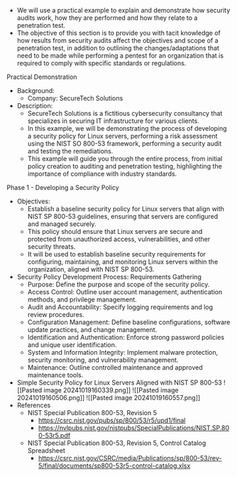 - We will use a practical example to explain and demonstrate how security audits work, how they are performed and how they relate to a penetration test.
- The objective of this section is to provide you with tacit knowledge of how results from security audits affect the objectives and scope of a penetration test, in addition to outlining the changes/adaptations that need to be made while performing a pentest for an organization that is required to comply with specific standards or regulations.

Practical Demonstration
- Background:
	- Company: SecureTech Solutions
- Description:
	- SecureTech Solutions is a fictitious cybersecurity consultancy that specializes in securing IT infrastructure for various clients.
	- In this example, we will be demonstrating the process of developing a security policy for Linux servers, performing a risk assessment using the NIST SO 800-53 framework, performing a security audit and testing the remediations.
	- This example will guide you through the entire process, from initial policy creation to auditing and penetration testing, highlighting the importance of compliance with industry standards.

Phase 1 - Developing a Security Policy
- Objectives:
	- Establish a baseline security policy for Linux servers that align with NIST SP 800-53 guidelines, ensuring that servers are configured and managed securely.
	- This policy should ensure that Linux servers are secure and protected from unauthorized access, vulnerabilities, and other security threats.
	- It will be used to establish baseline security requirements for configuring, maintaining, and monitoring Linux servers within the organization, aligned with NIST SP 800-53.
- Security Policy Development Process: Requirements Gathering
	- Purpose: Define the purpose and scope of the security policy.
	- Access Control: Outline user account management, authentication methods, and privilege management.
	- Audit and Accountability: Specify logging requirements and log review procedures.
	- Configuration Management: Define baseline configurations, software update practices, and change management.
	- Identification and Authentication: Enforce strong password policies and unique user identification.
	- System and Information Integrity: Implement malware protection, security monitoring, and vulnerability management.
	- Maintenance: Outline controlled maintenance and approved maintenance tools.
- Simple Security Policy for Linux Servers Aligned with NIST SP 800-53
	![[Pasted image 20241019160339.png]]
	![[Pasted image 20241019160506.png]]
	![[Pasted image 20241019160557.png]]
- References
	- NIST Special Publication 800-53, Revision 5
		- https://csrc.nist.gov/pubs/sp/800/53/r5/upd1/final
		- https://nvlpubs.nist.gov/nistpubs/SpecialPublications/NIST.SP.800-53r5.pdf
	- NIST Special Publication 800-53, Revision 5, Control Catalog Spreadsheet
		- https://csrc.nist.gov/CSRC/media/Publications/sp/800-53/rev-5/final/documents/sp800-53r5-control-catalog.xlsx